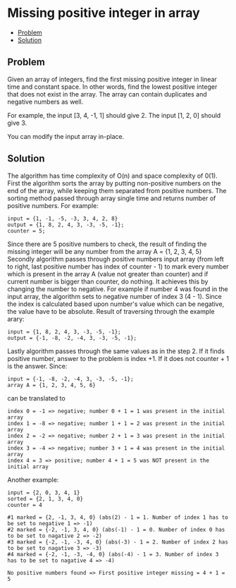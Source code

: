 # Missing positive integer in array
* [Problem](#problem)
* [Solution](#solution)

## Problem
Given an array of integers, find the first missing positive integer in linear time and constant space. In other words, find the lowest positive integer that does not exist in the array. The array can contain duplicates and negative numbers as well.

For example, the input [3, 4, -1, 1] should give 2. The input [1, 2, 0] should give 3.

You can modify the input array in-place.
## Solution
The algorithm has time complexity of O(n) and space complexity of 0(1).
First the algorithm sorts the array by putting non-positive numbers on the end of the array, while keeping them separated from positive numbers.
The sorting method passed through array single time and returns number of positive numbers.
For example:
```
input = {1, -1, -5, -3, 3, 4, 2, 8}
output = {1, 8, 2, 4, 3, -3, -5, -1};
counter = 5;
```
Since there are 5 positive numbers to check, the result of finding the missing integer will be any number from the array A = {1, 2, 3, 4, 5}
Secondly algorithm passes through positive numbers input array (from left to right, last positive number has index of counter - 1) to mark every number which is present in the array A (value not greater than counter) and if current number is bigger than counter, do nothing.
It achieves this by changing the number to negative. For example if number 4 was found in the input array, the algorithm sets to negative number of index 3 (4 - 1).
Since the index is calculated based upon number's value which can be negative, the value have to be absolute.
Result of traversing through the example arary:
```
input = {1, 8, 2, 4, 3, -3, -5, -1};
output = {-1, -8, -2, -4, 3, -3, -5, -1};
```
Lastly algorithm passes through the same values as in the step 2. If it finds positive number, answer to the problem is index +1. If it does not counter + 1 is the answer.
Since:
```
input = {-1, -8, -2, -4, 3, -3, -5, -1};
array A = {1, 2, 3, 4, 5, 6}
```
can be translated to
```
index 0 = -1 => negative; number 0 + 1 = 1 was present in the initial array
index 1 = -8 => negative; number 1 + 1 = 2 was present in the initial array
index 2 = -2 => negative; number 2 + 1 = 3 was present in the initial array
index 3 = -4 => negative; number 3 + 1 = 4 was present in the initial array
index 4 = 3 => positive; number 4 + 1 = 5 was NOT present in the initial array
```

Another example:
```
input = {2, 0, 3, 4, 1}
sorted = {2, 1, 3, 4, 0}
counter = 4

#1 marked = {2, -1, 3, 4, 0} (abs(2) - 1 = 1. Number of index 1 has to be set to negative 1 => -1)
#2 marked = {-2, -1, 3, 4, 0} (abs(-1) - 1 = 0. Number of index 0 has to be set to nagative 2 => -2)
#3 marked = {-2, -1, -3, 4, 0} (abs(-3) - 1 = 2. Number of index 2 has to be set to nagative 3 => -3)
#4 marked = {-2, -1, -3, -4, 0} (abs(-4) - 1 = 3. Number of index 3 has to be set to nagative 4 => -4)

No positive numbers found => First positive integer missing = 4 + 1 = 5
```